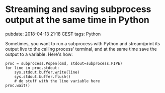 # Streaming and saving subprocess output at the same time in Python
pubdate: 2018-04-13 21:18 CEST
tags: Python

Sometimes, you want to run a subprocess with Python and stream/print its output
live to the calling process' terminal, and at the same time save the output to a
variable. Here's how:

	proc = subprocess.Popen(cmd, stdout=subprocess.PIPE)
	for line in proc.stdout:
		sys.stdout.buffer.write(line)
		sys.stdout.buffer.flush()
		# do stuff with the line variable here
	proc.wait()
